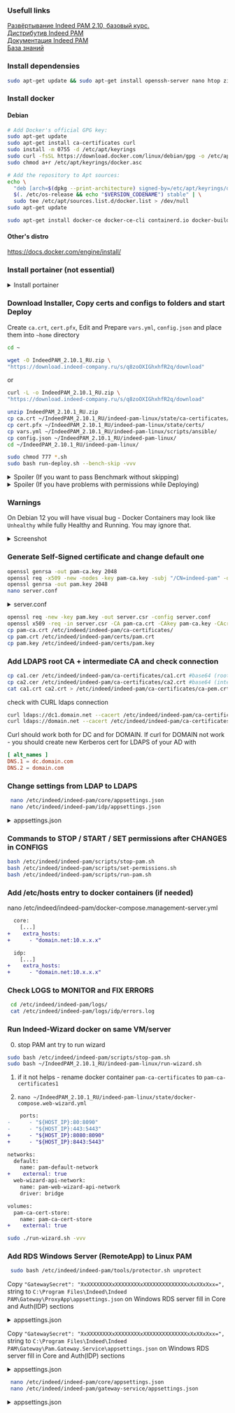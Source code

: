 ### Usefull links

[Развёртывание Indeed PAM 2.10, базовый курс.](https://edu.indeed-company.ru/mod/page/view.php?id=68) \
[Дистрибутив Indeed PAM](https://download.indeed-company.ru/s/q8zoOXIGhxhfR2q) \
[Документация Indeed PAM](https://docs.indeed-company.ru/privileged-access-manager/2.10/intro/) \
[База знаний](https://support.indeed-company.ru/Knowledgebase/List/Index/50/indeed-privileged-access-manager) 

### Install dependensies
```bash
sudo apt-get update && sudo apt-get install openssh-server nano htop zip unzip net-tools curl wget python3 python-is-python3 sudo iptables tcpdump ldap-utils -y
```
### Install docker
#### Debian
```bash
# Add Docker's official GPG key:
sudo apt-get update
sudo apt-get install ca-certificates curl
sudo install -m 0755 -d /etc/apt/keyrings
sudo curl -fsSL https://download.docker.com/linux/debian/gpg -o /etc/apt/keyrings/docker.asc
sudo chmod a+r /etc/apt/keyrings/docker.asc

# Add the repository to Apt sources:
echo \
  "deb [arch=$(dpkg --print-architecture) signed-by=/etc/apt/keyrings/docker.asc] https://download.docker.com/linux/debian \
  $(. /etc/os-release && echo "$VERSION_CODENAME") stable" | \
  sudo tee /etc/apt/sources.list.d/docker.list > /dev/null
sudo apt-get update

sudo apt-get install docker-ce docker-ce-cli containerd.io docker-buildx-plugin docker-compose-plugin -y
```
#### Other's distro
https://docs.docker.com/engine/install/

### Install portainer (not essential)
<details><summary>Install portainer</summary>
  
```bash
sudo docker volume create portainer_data
sudo touch /var/run/docker.sock
sudo chmod 777 /var/run/docker.sock
```
```bash
sudo docker run -d -p 8000:8000 -p 9443:9443 --name portainer --restart=always -v "/var/run/docker.sock:/var/run/docker.sock" -v "portainer_data:/data" portainer/portainer-ce:2.21.0
```
</details>
  
### Download Installer, Copy certs and configs to folders and start Deploy
Create `ca.crt`, `cert.pfx`, Edit and Prepare `vars.yml`, `config.json` and place them into `~home` directory
```bash
cd ~
```
```bash
wget -O IndeedPAM_2.10.1_RU.zip \
"https://download.indeed-company.ru/s/q8zoOXIGhxhfR2q/download"
```
or
```bash
curl -L -o IndeedPAM_2.10.1_RU.zip \
"https://download.indeed-company.ru/s/q8zoOXIGhxhfR2q/download"
```
```bash
unzip IndeedPAM_2.10.1_RU.zip
cp ca.crt ~/IndeedPAM_2.10.1_RU/indeed-pam-linux/state/ca-certificates/
cp cert.pfx ~/IndeedPAM_2.10.1_RU/indeed-pam-linux/state/certs/
cp vars.yml ~/IndeedPAM_2.10.1_RU/indeed-pam-linux/scripts/ansible/
cp config.json ~/IndeedPAM_2.10.1_RU/indeed-pam-linux/
cd ~/IndeedPAM_2.10.1_RU/indeed-pam-linux/
```
```bash
sudo chmod 777 *.sh
sudo bash run-deploy.sh --bench-skip -vvv
```
<details><summary>Spoiler (If you want to pass Benchmark without skipping)</summary>

### Fix Docker Bench for Security

```bash
IndeedPAM_2.10.1_RU/indeed-pam-linux/logs/cis-benchmark/local.docker.log
```
  
```bash
sudo -i
```

```bash
echo '{
  "debug": true,
  "log-level": "info",
  "storage-driver": "overlay2",
  "bip": "172.17.0.1/16",
  "iptables": true,
  "userns-remap": "default"
}' > /etc/docker/daemon.json

chown root:root /etc/docker/daemon.json
chmod 644 /etc/docker/daemon.json
```

```bash
echo '[plugins."io.containerd.grpc.v1.cri".containerd]
  snapshotter = "overlayfs"
  [plugins."io.containerd.grpc.v1.cri".containerd.runtimes.runc]
    runtime_type = "io.containerd.runc.v2"
' > /etc/containerd/config.toml

chown root:root /etc/containerd/config.toml
chmod 644 /etc/containerd/config.toml
```

```bash
echo 'DOCKER_OPTS="--dns 8.8.8.8 --dns 8.8.4.4"' > /etc/default/docker

chown root:root /etc/default/docker
chmod 644 /etc/default/docker
```

```bash
mkdir -p /etc/sysconfig
echo '# /etc/sysconfig/docker
DOCKER_STORAGE_OPTIONS="--storage-driver=overlay2"
DOCKER_NETWORK_OPTIONS="--bip=172.17.0.1/16"
' > /etc/sysconfig/docker

chown root:root /etc/sysconfig/docker
chmod 644 /etc/sysconfig/docker
```

```bash
mkdir -p /etc/docker/certs.d
openssl req -newkey rsa:4096 -nodes -keyout /etc/docker/certs.d/server-key.pem -x509 -days 365 -out /etc/docker/certs.d/server-cert.pem -subj "/CN=localhost"
chown root:root /etc/docker/certs.d/server-key.pem /etc/docker/certs.d/server-cert.pem
chmod 400 /etc/docker/certs.d/server-key.pem
chmod 444 /etc/docker/certs.d/server-cert.pem
```
```bash
sudo apt-get install containerd runc -y
sudo autoremove
sudo apt-get install docker-ce docker-ce-cli containerd.io docker-buildx-plugin docker-compose-plugin -y
```
```bash
sudo systemctl restart docker
exit
```
### Run Deploing script
```bash
sudo bash run-deploy.sh -vvv
```
</details>

<details><summary>Spoiler (If you have problems with permissions while Deploying)</summary>
  
### Fix permissons
```bash
sudo mkdir -p ~/IndeedPAM_2.10.1_RU/indeed-pam-linux/temp
sudo mkdir -p ~/IndeedPAM_2.10.1_RU/indeed-pam-linux/backups
sudo mkdir -p ~/IndeedPAM_2.10.1_RU/indeed-pam-linux/logs
sudo mkdir -p ~/IndeedPAM_2.10.1_RU/indeed-pam-linux/logs/cis-benchmark
sudo mkdir -p ~/IndeedPAM_2.10.1_RU/indeed-pam-linux/state/selfsigned

sudo chmod 777 -R ~/IndeedPAM_2.10.1_RU/indeed-pam-linux/temp
sudo chmod 777 -R ~/IndeedPAM_2.10.1_RU/indeed-pam-linux/backups
sudo chmod 777 -R ~/IndeedPAM_2.10.1_RU/indeed-pam-linux/logs/
sudo chmod 777 -R ~/IndeedPAM_2.10.1_RU/indeed-pam-linux/state
```
</details>

### Warnings

On Debian 12 you will have visual bug - Docker Containers may look like `Unhealthy` while fully Healthy and Running.
You may ignore that.
<details><summary>Screenshot</summary>
  <img width="875" alt="image" src="https://github.com/user-attachments/assets/16cec3c1-7745-40d4-a002-63b769d8577f">
</details>

### Generate Self-Signed certificate and change default one
```bash
openssl genrsa -out pam-ca.key 2048
openssl req -x509 -new -nodes -key pam-ca.key -subj "/CN=indeed-pam" -days 10000 -out pam-ca.crt
openssl genrsa -out pam.key 2048
nano server.conf
```
<details><summary>server.conf</summary>
  
```conf
[ req ]
default_bits = 2048
prompt = no
default_md = sha256
req_extensions = req_ext
distinguished_name = dn

[ dn ]
C = RU
ST = Moscow
L = Moscow
O = Oblast
OU = PamUnit
CN = pam.domain.net

[ req_ext ]
subjectAltName = @alt_names

[ alt_names ]
DNS.1 = pam.domain.com
DNS.2 = domain.com

[ v3_ext ]
authorityKeyIdentifier=keyid,issuer:always
basicConstraints=CA:FALSE
keyUsage=nonRepudiation,digitalSignature,keyEncipherment
extendedKeyUsage=serverAuth,clientAuth
subjectAltName=@alt_names
</details>
```
</details>

```bash
openssl req -new -key pam.key -out server.csr -config server.conf
openssl x509 -req -in server.csr -CA pam-ca.crt -CAkey pam-ca.key -CAcreateserial -out pam.crt -days 10000 -extensions v3_ext -extfile server.conf
cp pam-ca.crt /etc/indeed/indeed-pam/ca-certificates/
cp pam.crt /etc/indeed/indeed-pam/certs/pam.crt
cp pam.key /etc/indeed/indeed-pam/certs/pam.key
```

### Add LDAPS root CA + intermediate CA and check connection
```bash
cp ca1.cer /etc/indeed/indeed-pam/ca-certificates/ca1.crt #base64 (root CA)
cp ca2.cer /etc/indeed/indeed-pam/ca-certificates/ca2.crt #base64 (intermediate CA)
cat ca1.crt ca2.crt > /etc/indeed/indeed-pam/ca-certificates/ca-pem.crt
```
check with CURL ldaps connection
```bash
curl ldaps://dc1.domain.net --cacert /etc/indeed/indeed-pam/ca-certificates/ca-pem.crt
curl ldaps://domain.net --cacert /etc/indeed/indeed-pam/ca-certificates/ca-pem.crt
```
Curl should work both for DC and for DOMAIN. If curl for DOMAIN not work - you should create new Kerberos cert for LDAPS of your AD with 
```conf
[ alt_names ]
DNS.1 = dc.domain.com
DNS.2 = domain.com
```
### Change settings from LDAP to LDAPS
```bash
 nano /etc/indeed/indeed-pam/core/appsettings.json
 nano /etc/indeed/indeed-pam/idp/appsettings.json
```
<details><summary>appsettings.json</summary>

```diff
"Id": "ad",
"ConnectorType": "Ldap",
"LdapServerType": "ActiveDirectory",
"Domain": "domain.net",
-"Port": 389,
+"Port": 689,
"AuthType": "Basic",
-"SecureSocketLayer": false,
+"SecureSocketLayer": true,

```

</details>

### Commands to STOP / START / SET permissions after CHANGES in CONFIGS
```bash
bash /etc/indeed/indeed-pam/scripts/stop-pam.sh
bash /etc/indeed/indeed-pam/scripts/set-permissions.sh
bash /etc/indeed/indeed-pam/scripts/run-pam.sh
```

### Add /etc/hosts entry to docker containers (if needed)
nano /etc/indeed/indeed-pam/docker-compose.management-server.yml
```diff
  core:
    [...]
+    extra_hosts:
+      - "domain.net:10.x.x.x"

  idp:
    [...]
+    extra_hosts:
+      - "domain.net:10.x.x.x"
```

### Check LOGS to MONITOR and FIX ERRORS
```bash
 cd /etc/indeed/indeed-pam/logs/
 cat /etc/indeed/indeed-pam/logs/idp/errors.log
```

### Run Indeed-Wizard docker on same VM/server

0. stop PAM ant try to run wizard
```bash
sudo bash /etc/indeed/indeed-pam/scripts/stop-pam.sh
sudo bash ~/IndeedPAM_2.10.1_RU/indeed-pam-linux/run-wizard.sh
```
1. if it not helps - rename docker container `pam-ca-certificates` to `pam-ca-certificates1`

2. ```nano ~/IndeedPAM_2.10.1_RU/indeed-pam-linux/state/docker-compose.web-wizard.yml```

```diff
    ports:
-      - "${HOST_IP}:80:8090"
-      - "${HOST_IP}:443:5443"
+      - "${HOST_IP}:8080:8090"
+      - "${HOST_IP}:8443:5443"
```
```diff
networks:
  default:
    name: pam-default-network
+    external: true
  web-wizard-api-network:
    name: pam-web-wizard-api-network
    driver: bridge

volumes:
  pam-ca-cert-store:
    name: pam-ca-cert-store
+    external: true
```
```bash
sudo ./run-wizard.sh -vvv
```
### Add RDS Windows Server (RemoteApp) to Linux PAM

```bash
 sudo bash /etc/indeed/indeed-pam/tools/protector.sh unprotect
```
Copy `"GatewaySecret": "XxXXXXXXXXxXXXXXXXXxXXXXXXXXXXXXXXxXxXXxXxx=",` string to
`C:\Program Files\Indeed\Indeed PAM\Gateway\ProxyApp\appsettings.json` on Windows RDS server
fill in Core and Auth(IDP) sections
<details><summary>appsettings.json</summary>
  
```json
{
  "Core": {
    "Url": "https://pam.domain.net/core",
    "RequestTimeout": "00:01:00"
  },
  "Auth": {
    "IdpUrl": "https://pam.domain.net/idp",
    "IdpRequiresHttps": true,
    "GatewaySecret": "XxXXXXXXXXxXXXXXXXXxXXXXXXXXXXXXXXxXxXXxXxx="
  },
```
</details>

Copy `"GatewaySecret": "XxXXXXXXXXxXXXXXXXXxXXXXXXXXXXXXXXxXxXXxXxx=",` string to
`C:\Program Files\Indeed\Indeed PAM\Gateway\Pam.Gateway.Service\appsettings.json` on Windows RDS server
fill in Core and Auth(IDP) sections
<details><summary>appsettings.json</summary>
  
```json
{
  "Core": {
    "Url": "https://pam.domain.net/core",
    "RequestTimeout": "00:01:00"
  },
  "Auth": {
    "IdpUrl": "https://pam.domain.net/idp",
    "IdpRequiresHttps": true,
    "GatewaySecret": "XxXXXXXXXXxXXXXXXXXxXXXXXXXXXXXXXXxXxXXxXxx="
  },
```
add this lines to the end of file and check json
```json
}    
}
  },
  "Kestrel": {
    "Endpoints": {
      "HttpsInlineCertStore": {
        "Url": "https://0.0.0.0:5443",
        "Certificate": {
          "Subject": "mdgkd-pam-test.int.kronshtadt.ru",
          "Store": "My",
          "Location": "LocalMachine",
          "AllowInvalid": "False"
        }
      }
    }
  }
}
}
```
</details>

```bash
 nano /etc/indeed/indeed-pam/core/appsettings.json
 nano /etc/indeed/indeed-pam/gateway-service/appsettings.json
```

<details><summary>appsettings.json</summary>

```json
  "Storage": {
    "Type": "SMB",
    "Settings": {
      "Root": "\\\\IP.IP.IP.IP\\IPAMStorage",
      "Domain": "FULL.DOMAIN.NAME",
      "Login": "USER",
      "Password": "PASSWORD"
```
```bash
bash /etc/indeed/indeed-pam/scripts/stop-pam.sh
bash /etc/indeed/indeed-pam/scripts/set-permissions.sh
bash /etc/indeed/indeed-pam/scripts/run-pam.sh
```
</details>

